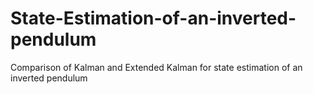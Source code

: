 # State-Estimation-of-an-inverted-pendulum
Comparison of Kalman and Extended Kalman for state estimation of an inverted pendulum
